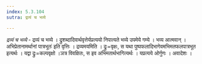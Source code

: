 ```yaml
---
index: 5.3.104
sutra: द्रव्यं च भव्ये

---
```

_द्रव्यं च भव्ये_ - द्रव्यं च भव्ये । द्रुशब्दादिवार्थवृत्तेर्यप्रत्ययो निपात्यते भव्ये उपमेये गम्ये । भव्य आत्मवान् ।अभिप्रेतानामर्थानां पात्रभूतः॑ इति वृत्तिः । द्रव्यमयमिति । द्रुः=वृक्षः, स यथा पुष्पफलादिभागेवमभिमतफलपात्रभूत इत्यर्थः । यद्वा द्रुः=कल्पवृक्षो ।ञत्र विवक्षितः, स इव अभिमतार्थभागित्यर्थः । यप्रत्यये ओर्गुणः । अवादेशः । 